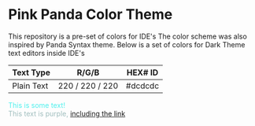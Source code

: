 # Pink Panda Color Theme
 This repository is a pre-set of colors for IDE's The color scheme was also inspired by Panda Syntax theme. Below is a set of colors for Dark Theme text editors inside IDE's


|Text Type                 | R/G/B               | HEX# ID                |
|--------------------------|---------------------|------------------------|
| Plain Text               |  220 / 220 / 220    | #dcdcdc                |


<font color="color_name|hex_number|rgb_number">
 <font color="#4df0ed">This is some text!</font>
<div class="text-purple">
  This text is purple, <a href="4df0ed" class="text-inherit">including the link</a>
</div>
